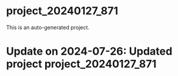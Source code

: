 # project_20240127_871

This is an auto-generated project.

# Update on 2024-07-26: Updated project project_20240127_871
